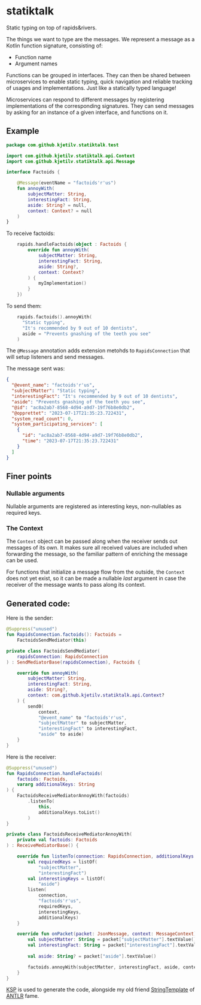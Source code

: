# statiktalk

Static typing on top of rapids&rivers.

The things we want to type are the messages. We represent a message as
a Kotlin function signature, consisting of:

* Function name
* Argument names

Functions can be grouped in interfaces. They can then be shared between
microservices to enable static typing, quick navigation and reliable 
tracking of usages and implementations. Just like a statically typed
language!

Microservices can respond to different
messages by registering implementations of the corresponding 
signatures. They can send messages by asking for
an instance of a given interface, and functions on it.

## Example

```kotlin
package com.github.kjetilv.statiktalk.test

import com.github.kjetilv.statiktalk.api.Context
import com.github.kjetilv.statiktalk.api.Message

interface Factoids {

    @Message(eventName = "factoids'r'us")
    fun annoyWith(
        subjectMatter: String,
        interestingFact: String,
        aside: String? = null,
        context: Context? = null
    )
}

```

To receive factoids:

```kotlin
    rapids.handleFactoids(object : Factoids {
        override fun annoyWith(
            subjectMatter: String,
            interestingFact: String,
            aside: String?,
            context: Context?
        ) {
            myImplementation()
        }
    })

```

To send them:

```kotlin
    rapids.factoids().annoyWith(
      "Static typing", 
      "It's recommended by 9 out of 10 dentists", 
      aside = "Prevents gnashing of the teeth you see"
    )
```

The `@Message` annotation adds extension metohds to `RapidsConnection` that will
setup listeners and send messages.

The message sent was:

```json
{
  "@event_name": "factoids'r'us",
  "subjectMatter": "Static typing",
  "interestingFact": "It's recommended by 9 out of 10 dentists",
  "aside": "Prevents gnashing of the teeth you see",
  "@id": "ac8a2ab7-8568-4d94-a9d7-19f76b8e0db2",
  "@opprettet": "2023-07-17T21:35:23.722431",
  "system_read_count": 0,
  "system_participating_services": [
    {
      "id": "ac8a2ab7-8568-4d94-a9d7-19f76b8e0db2",
      "time": "2023-07-17T21:35:23.722431"
    }
  ]
}
```

## Finer points

### Nullable arguments

Nullable arguments are registered as interesting keys, non-nullables as required keys.

### The Context

The `Context` object can be passed along when the receiver sends out messages of its own.  It makes sure 
all received values are included when forwarding the message, so the familiar pattern of enriching the 
message can be used.

For functions that initialize a message flow from the outside, the `Context` does not 
yet exist, so it can be made a nullable _last_ argument in case the receiver of the
message wants to pass along its context. 

## Generated code:

Here is the sender:

```kotlin
@Suppress("unused")
fun RapidsConnection.factoids(): Factoids =
    FactoidsSendMediator(this)

private class FactoidsSendMediator(
    rapidsConnection: RapidsConnection
) : SendMediatorBase(rapidsConnection), Factoids {

    override fun annoyWith(
        subjectMatter: String,
        interestingFact: String,
        aside: String?,
        context: com.github.kjetilv.statiktalk.api.Context?
    ) {
        send0(
            context,
            "@event_name" to "factoids'r'us",
            "subjectMatter" to subjectMatter,
            "interestingFact" to interestingFact,
            "aside" to aside)
    }
}
```

Here is the receiver:

```kotlin
@Suppress("unused")
fun RapidsConnection.handleFactoids(
    factoids: Factoids, 
    vararg additionalKeys: String
) {
    FactoidsReceiveMediatorAnnoyWith(factoids)
        .listenTo(
            this,
            additionalKeys.toList()
        )
}

private class FactoidsReceiveMediatorAnnoyWith(
    private val factoids: Factoids
) : ReceiveMediatorBase() {

    override fun listenTo(connection: RapidsConnection, additionalKeys: List<String>) {
        val requiredKeys = listOf(
            "subjectMatter",
            "interestingFact")
        val interestingKeys = listOf(
            "aside")
        listen(
            connection, 
            "factoids'r'us", 
            requiredKeys,
            interestingKeys,
            additionalKeys)
    }

    override fun onPacket(packet: JsonMessage, context: MessageContext) {
        val subjectMatter: String = packet["subjectMatter"].textValue()
        val interestingFact: String = packet["interestingFact"].textValue()
 
        val aside: String? = packet["aside"].textValue()

        factoids.annoyWith(subjectMatter, interestingFact, aside, context(packet, context))
    }
}
```

[KSP](https://kotlinlang.org/docs/ksp-overview.html) is used to generate the code,
alongside my old friend [StringTemplate](https://www.stringtemplate.org/) of
[ANTLR](https://www.antlr.org/) fame. 
